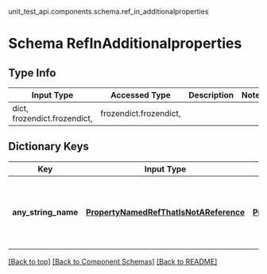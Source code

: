 unit_test_api.components.schema.ref_in_additionalproperties
# Schema RefInAdditionalproperties

## Type Info
Input Type | Accessed Type | Description | Notes
------------ | ------------- | ------------- | -------------
dict, frozendict.frozendict,  | frozendict.frozendict,  |  |

## Dictionary Keys
Key | Input Type | Accessed Type | Description | Notes
------------ | ------------- | ------------- | ------------- | -------------
**any_string_name** | [**PropertyNamedRefThatIsNotAReference**](property_named_ref_that_is_not_a_reference.md) | [**PropertyNamedRefThatIsNotAReference**](property_named_ref_that_is_not_a_reference.md) | any string name can be used but the value must be the correct type | [optional]

[[Back to top]](#top) [[Back to Component Schemas]](../../../README.md#Component-Schemas) [[Back to README]](../../../README.md)
